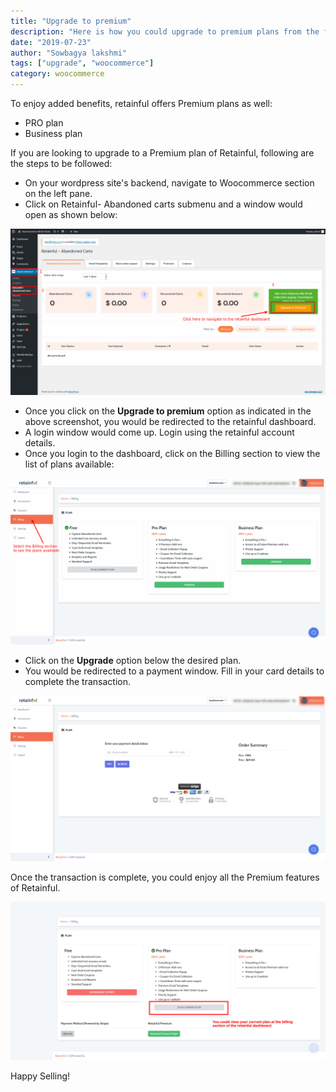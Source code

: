```yaml
---
title: "Upgrade to premium"
description: "Here is how you could upgrade to premium plans from the free plan"
date: "2019-07-23"
author: "Sowbagya lakshmi"
tags: ["upgrade", "woocommerce"]
category: woocommerce
---
```


To enjoy added benefits, retainful offers Premium plans as well:
* PRO plan 
* Business plan

If you are looking to upgrade to a Premium plan of Retainful, following are the steps to be followed:

* On your wordpress site's backend, navigate to Woocommerce section on the left pane. 
* Click on Retainful- Abandoned carts submenu and a window would open as shown below:


![Premium](../../images/docs/retainful-upgrading-to-premium/upgrade-premium.png)


* Once you click on the **Upgrade to premium** option as indicated in the above screenshot, you would be redirected to the retainful dashboard.
* A login window would come up. Login using the retainful account details.
* Once you login to the dashboard, click on the Billing section to view the list of plans available:

![Plans](../../images/docs/retainful-upgrading-to-premium/retainful-plans.png)


* Click on the **Upgrade** option below the desired plan.
* You would be redirected to a payment window. Fill in your card details to complete the transaction.

![Payment window](../../images/docs/retainful-upgrading-to-premium/payment-window.png)

Once the transaction is complete, you could enjoy all the Premium features of Retainful.

![Current plan](../../images/docs/retainful-upgrading-to-premium/current-plan.png)

Happy Selling!


